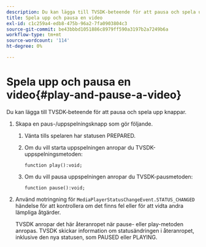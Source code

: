 ```yaml
---
description: Du kan lägga till TVSDK-beteende för att pausa och spela upp knappar.
title: Spela upp och pausa en video
exl-id: c1c259a4-edb8-475b-96a2-7fa0903804c3
source-git-commit: be43bbbd1051886c8979ff590a3197b2a7249b6a
workflow-type: tm+mt
source-wordcount: '114'
ht-degree: 0%

---
```


# Spela upp och pausa en video{#play-and-pause-a-video}

Du kan lägga till TVSDK-beteende för att pausa och spela upp knappar.

1. Skapa en paus-/uppspelningsknapp som gör följande.
   1. Vänta tills spelaren har statusen PREPARED.
   1. Om du vill starta uppspelningen anropar du TVSDK-uppspelningsmetoden:

      ```
      function play():void;
      ```

   1. Om du vill pausa uppspelningen anropar du TVSDK-pausmetoden:

      ```
      function pause():void;
      ```

1. Använd motringning för `MediaPlayerStatusChangeEvent.STATUS_CHANGED` händelse för att kontrollera om det finns fel eller för att vidta andra lämpliga åtgärder.

   TVSDK anropar det här återanropet när pause- eller play-metoden anropas. TVSDK skickar information om statusändringen i återanropet, inklusive den nya statusen, som PAUSED eller PLAYING.

